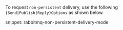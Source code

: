 To request `non-persistent` delivery, use the following `{Send|Publish|Reply}Options` as shown below.

snippet: rabbitmq-non-persistent-delivery-mode
